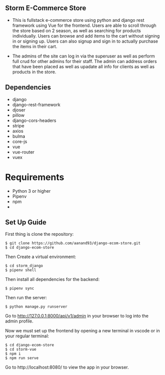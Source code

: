 ## Storm E-Commerce Store

- This is fullstack e-commerce store using python and django rest framework using Vue for the frontend. Users are able to scroll through the store based on 2 season, as well as searching for products individually. Users can browse and add items to the cart without signing in or signing up. Users can also signup and sign in to actually purchase the items in their cart.

- The admins of the site can log in via the superuser as well as perform full crud for other admins for their staff. The admin can address orders that have been placed as well as upadate all info for clients as well as products in the store.

## Dependencies

- django
- django-rest-framework
- djoser
- pillow
- django-cors-headers
- stripe
- axios
- bulma
- core-js
- vue
- vue-router
- vuex

# Requirements

- Python 3 or higher
- Pipenv
- npm
-

## Set Up Guide

First thing is clone the repository:

    $ git clone https://github.com/aanand93/django-ecom-store.git
    $ cd django-ecom-store

Then Create a virtual environment:

    $ cd storm_django
    $ pipenv shell

Then install all dependencies for the backend:

    $ pipenv sync

Then run the server:

    $ python manage.py runserver

Go to http://127.0.0.1:8000/api/v1/admin in your browser to log into the admin profile.

Now we must set up the frontend by opening a new terminal in vscode or in your regular terminal:

    $ cd django-ecom-store
    $ cd storm-vue
    $ npm i
    $ npm run serve

Go to http://localhost:8080/ to view the app in your browser.

